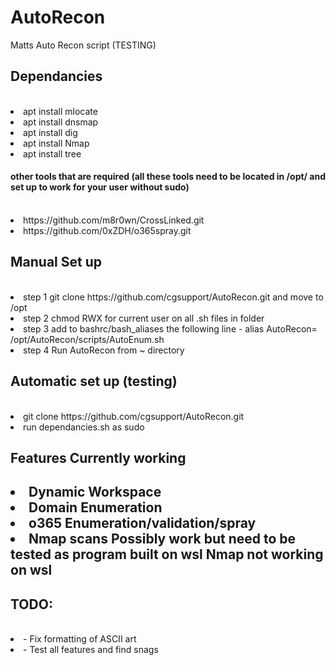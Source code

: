 # <h1>AutoRecon</h1>
Matts Auto Recon script (TESTING)

<h2>Dependancies</h2>
<br>
<li>apt install mlocate</li>
<li>apt install dnsmap</li>
<li>apt install dig</li>
<li>apt install Nmap</li>
<li>apt install tree</li>

<h4>other tools that are required (all these tools need to be located in /opt/ and set up to work for your user without sudo) </h4>
<br>
<li>https://github.com/m8r0wn/CrossLinked.git</li>
<li>https://github.com/0xZDH/o365spray.git</li>


<h2>Manual Set up</h2>
<br>
<li>step 1 git clone https://github.com/cgsupport/AutoRecon.git and move to /opt</li>
<li>step 2 chmod RWX for current user on all .sh files in folder</li>
<li>step 3 add to bashrc/bash_aliases the following line 
      - alias AutoRecon= /opt/AutoRecon/scripts/AutoEnum.sh</li>
<li>step 4 Run AutoRecon from ~ directory</li>


<h2> Automatic set up (testing) </h2>
<br>
<li>git clone https://github.com/cgsupport/AutoRecon.git</li>
<li>run dependancies.sh as sudo</li> 

<h2>Features Currently working<h2>
      <li>Dynamic Workspace</li>
      <li>Domain Enumeration</li>
      <li>o365 Enumeration/validation/spray</li>
      <li>Nmap scans Possibly work but need to be tested as program built on wsl Nmap not working on wsl</li>

<h2>TODO: </h2>
<br>
<li>- Fix formatting of ASCII art </li>
<li>- Test all features and find snags </li>
